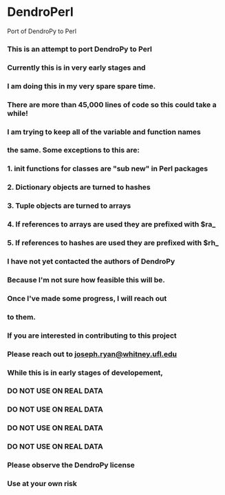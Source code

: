 # DendroPerl
Port of DendroPy to Perl

### This is an attempt to port DendroPy to Perl
### Currently this is in very early stages and 
### I am doing this in my very spare spare time.
### There are more than 45,000 lines of code so this could take a while!

### I am trying to keep all of the variable and function names
### the same. Some exceptions to this are: 
###   1. __init__ functions for classes are "sub new" in Perl packages
###   2. Dictionary objects are turned to hashes
###   3. Tuple objects are turned to arrays
###   4. If references to arrays are used they are prefixed with $ra_
###   5. If references to hashes are used they are prefixed with $rh_

### I have not yet contacted the authors of DendroPy
### Because I'm not sure how feasible this will be.
### Once I've made some progress, I will reach out 
### to them.

### If you are interested in contributing to this project
### Please reach out to joseph.ryan@whitney.ufl.edu

### While this is in early stages of developement,
### DO NOT USE ON REAL DATA
### DO NOT USE ON REAL DATA
### DO NOT USE ON REAL DATA
### DO NOT USE ON REAL DATA

### Please observe the DendroPy license
### Use at your own risk

